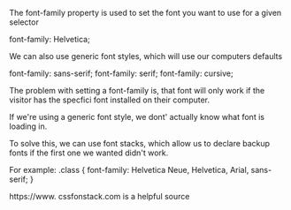 The font-family property is used to set the font you want to use for a given selector

font-family: Helvetica;

We can also use generic font styles, which will use our computers defaults

font-family: sans-serif;
font-family: serif;
font-family: cursive;

The problem with setting a font-family is, that font will only work if the visitor has the specfici font installed on their computer.

If we're using a generic font style, we dont' actually know what font is loading in.

To solve this, we can use font stacks, which allow us to declare backup fonts if the first one we wanted didn't work.

For example:
.class {
    font-family: Helvetica Neue, Helvetica, Arial, sans-serif;
}

https://www. cssfonstack.com is a helpful source